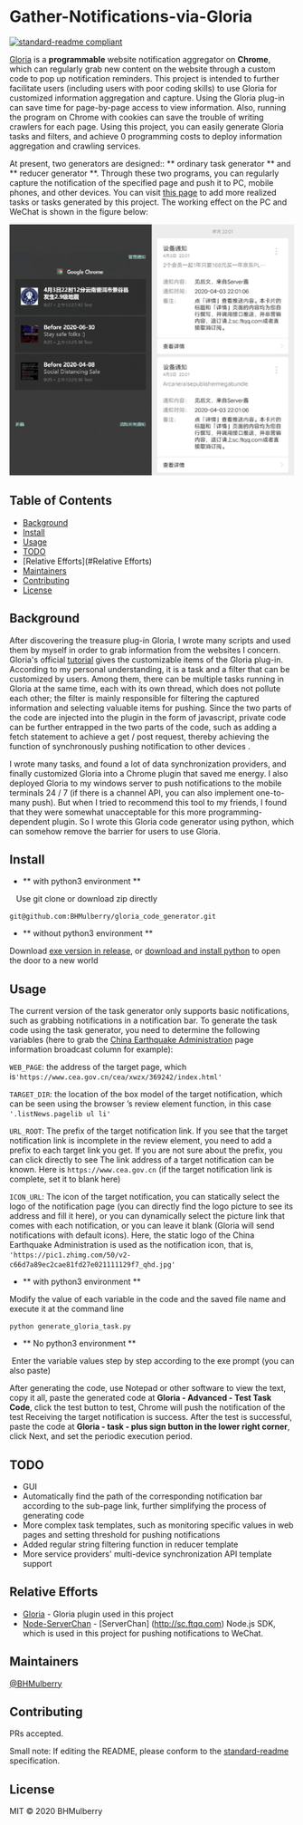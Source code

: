 # Gather-Notifications-via-Gloria

[![standard-readme compliant](https://img.shields.io/badge/standard--readme-OK-green.svg?style=flat-square)](https://github.com/RichardLitt/standard-readme)

[Gloria](gloria.pub) is a **programmable** website notification aggregator on **Chrome**, which can regularly grab new content on the website through a custom code to pop up notification reminders. This project is intended to further facilitate users (including users with poor coding skills) to use Gloria for customized information aggregation and capture. Using the Gloria plug-in can save time for page-by-page access to view information. Also, running the program on Chrome with cookies can save the trouble of writing crawlers for each page. Using this project, you can easily generate Gloria tasks and filters, and achieve 0 programming costs to deploy information aggregation and crawling services. 

At present, two generators are designed:: ** ordinary task generator ** and ** reducer generator **. Through these two programs, you can regularly capture the notification of the specified page and push it to PC, mobile phones, and other devices. You can visit [this page](https://gloria.pub/tasks) to add more realized tasks or tasks generated by this project. The working effect on the PC and WeChat is shown in the figure below:

![pc_and_weixin](./imgs/pc_and_weixin.png)

## Table of Contents

- [Background](#background)
- [Install](#install)
- [Usage](#usage)
- [TODO](#TODO)
- [Relative Efforts](#Relative Efforts)
- [Maintainers](#maintainers)
- [Contributing](#contributing)
- [License](#license)

## Background

After discovering the treasure plug-in Gloria, I wrote many scripts and used them by myself in order to grab information from the websites I concern. Gloria's official [tutorial](http://docs.gloria.pub/) gives the customizable items of the Gloria plug-in. According to my personal understanding, it is a task and a filter that can be customized by users. Among them, there can be multiple tasks running in Gloria at the same time, each with its own thread, which does not pollute each other; the filter is mainly responsible for filtering the captured information and selecting valuable items for pushing. Since the two parts of the code are injected into the plugin in the form of javascript, private code can be further entrapped in the two parts of the code, such as adding a fetch statement to achieve a get / post request, thereby achieving the function of synchronously pushing notification to other devices .

I wrote many tasks, and found a lot of data synchronization providers, and finally customized Gloria into a Chrome plugin that saved me energy. I also deployed Gloria to my windows server to push notifications to the mobile terminals 24 / 7 (if there is a channel API, you can also implement one-to-many push). But when I tried to recommend this tool to my friends, I found that they were somewhat unacceptable for this more programming-dependent plugin. So I wrote this Gloria code generator using python, which can somehow remove the barrier for users to use Gloria.

## Install

* ** with python3 environment **

   Use git clone or download zip directly

```
git@github.com:BHMulberry/gloria_code_generator.git
```

* ** without python3 environment **

Download [exe version in release](https://github.com/BHMulberry/gloria_code_generator/releases), or [download and install python](https://www.python.org/) to open the door to a new world

## Usage

The current version of the task generator only supports basic notifications, such as grabbing notifications in a notification bar. To generate the task code using the task generator, you need to determine the following variables (here to grab the [China Earthquake Administration](https://www.cea.gov.cn/cea/xwzx/369242/index.html) page information broadcast column for example):

`WEB_PAGE`: the address of the target page, which is`'https://www.cea.gov.cn/cea/xwzx/369242/index.html'`

`TARGET_DIR`: the location of the box model of the target notification, which can be seen using the browser ’s review element function, in this case` '.listNews.pagelib ul li'`

`URL_ROOT`: The prefix of the target notification link. If you see that the target notification link is incomplete in the review element, you need to add a prefix to each target link you get. If you are not sure about the prefix, you can click directly to see The link address of a target notification can be known. Here is `https://www.cea.gov.cn` (if the target notification link is complete, set it to blank here)

`ICON_URL`: The icon of the target notification, you can statically select the logo of the notification page (you can directly find the logo picture to see its address and fill it here), or you can dynamically select the picture link that comes with each notification, or you can leave it blank (Gloria will send notifications with default icons). Here, the static logo of the China Earthquake Administration is used as the notification icon, that is, `'https://pic1.zhimg.com/50/v2-c66d7a89ec2cae81fd27e021111129f7_qhd.jpg'`

* ** with python3 environment **

Modify the value of each variable in the code and the saved file name and execute it at the command line

```
python generate_gloria_task.py
```

* ** No python3 environment **

 Enter the variable values step by step according to the exe prompt (you can also paste)

After generating the code, use Notepad or other software to view the text, copy it all, paste the generated code at **Gloria - Advanced - Test Task Code**, click the test button to test, Chrome will push the notification of the test Receiving the target notification is success. After the test is successful, paste the code at **Gloria - task - plus sign button in the lower right corner**, click Next, and set the periodic execution period.

## TODO

* GUI
* Automatically find the path of the corresponding notification bar  according to the sub-page link, further simplifying the process of generating code
* More complex task templates, such as monitoring specific values in web pages and setting threshold for pushing notifications
* Added regular string filtering function in reducer template
* More service providers' multi-device synchronization API template support

## Relative Efforts

* [Gloria](https://github.com/BlackGlory/Gloria/) - Gloria plugin used in this project
* [Node-ServerChan](https://github.com/xfoxfu/node-ServerChan) - [ServerChan] (http://sc.ftqq.com) Node.js SDK, which is used in this project for pushing notifications to WeChat. 

## Maintainers

[@BHMulberry](https://github.com/BHMulberry)

## Contributing

PRs accepted.

Small note: If editing the README, please conform to the [standard-readme](https://github.com/RichardLitt/standard-readme) specification.

## License

MIT © 2020 BHMulberry
